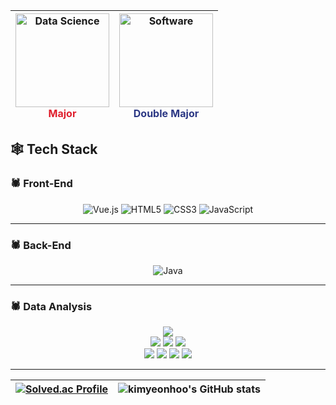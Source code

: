<div align="center">

| <img src="https://img.shields.io/badge/Data Science-DF1F2D?style=for-the-badge&logo=databricks&logoColor=white" alt="Data Science" width="150"/> <br/> <span style="color:#DF1F2D; font-weight:bold;">Major</span> | <img src="https://img.shields.io/badge/Software-2B3784?style=for-the-badge&logo=code&logoColor=white" alt="Software" width="150"/> <br/> <span style="color:#2B3784; font-weight:bold;">Double Major</span> |
| :---: | :---: |

</div>

## 🕸️ Tech Stack

### 🕷️ Front-End
<div align="center">

  ![Vue.js](https://img.shields.io/badge/Vue.js-2B3784?style=for-the-badge&logo=vuedotjs&logoColor=white)
  ![HTML5](https://img.shields.io/badge/HTML5-DF1F2D?style=for-the-badge&logo=html5&logoColor=white)
  ![CSS3](https://img.shields.io/badge/CSS3-2B3784?style=for-the-badge&logo=css3&logoColor=white)
  ![JavaScript](https://img.shields.io/badge/JavaScript-DF1F2D?style=for-the-badge&logo=javascript&logoColor=white)

</div>

---

### 🕷️ Back-End
<div align="center">

  ![Java](https://img.shields.io/badge/Java-DF1F2D?style=for-the-badge&logo=java&logoColor=white)

</div>

---

### 🕷️ Data Analysis
<div align="center">

  <img src="https://img.shields.io/badge/Python-2B3784?style=for-the-badge&logo=python&logoColor=white"/>

  <br/>

  <img src="https://img.shields.io/badge/NumPy-DF1F2D?style=for-the-badge&logo=numpy&logoColor=white"/>
  <img src="https://img.shields.io/badge/Pandas-2B3784?style=for-the-badge&logo=pandas&logoColor=white"/>
  <img src="https://img.shields.io/badge/Matplotlib-DF1F2D?style=for-the-badge&logo=matplotlib&logoColor=white"/>

  <br/>

  <img src="https://img.shields.io/badge/Seaborn-2B3784?style=for-the-badge&logo=seaborn&logoColor=white"/>
  <img src="https://img.shields.io/badge/TensorFlow-DF1F2D?style=for-the-badge&logo=tensorflow&logoColor=white"/>
  <img src="https://img.shields.io/badge/PyTorch-2B3784?style=for-the-badge&logo=pytorch&logoColor=white"/>
  <img src="https://img.shields.io/badge/Keras-DF1F2D?style=for-the-badge&logo=keras&logoColor=white"/>

</div>

---


| [![Solved.ac Profile](http://mazassumnida.wtf/api/generate_badge?boj=soollaassiido)](https://solved.ac/soollaassiido) | ![kimyeonhoo's GitHub stats](https://github-readme-stats.vercel.app/api?username=kimyeonhoo&show_icons=true&theme=dark) |
| :---: | :---: |


<!--
[![Solved.ac Profile](http://mazassumnida.wtf/api/generate_badge?boj=soollaassiido)](https://solved.ac/soollaassiido)

![Java](https://img.shields.io/badge/Java-007396?style=flat&logo=Java&logoColor=white)
![Python](https://img.shields.io/badge/Python-3776AB?style=flat&logo=Python&logoColor=white)

<!--
**yeonhookim/yeonhookim** is a ✨ _special_ ✨ repository because its `README.md` (this file) appears on your GitHub profile.

Here are some ideas to get you started:

- 🔭 I’m currently working on ...
- 🌱 I’m currently learning ...
- 👯 I’m looking to collaborate on ...
- 🤔 I’m looking for help with ...
- 💬 Ask me about ...
- 📫 How to reach me: ...
- 😄 Pronouns: ...
- ⚡ Fun fact: ...
-->
